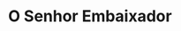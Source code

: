 ---
ref: sol-010-0057
title: "O Senhor Embaixador"
author_name: ["unknown author"]
publisher: ["Livros do Brasil"]
year: "unknown date"
origin: ["Portugal"]
formats: ["book-cover"]
disciplines: [graphic-design]
tags:
layout: artifact
status: ["scan"]
published: false
int_published: false
image_count:
date_added: 2023-06-16
batch:
---